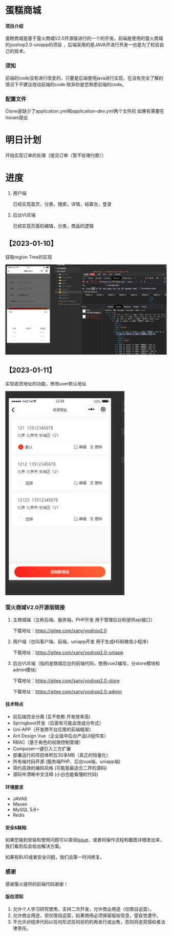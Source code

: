 # 蛋糕商城
#### 项目介绍
蛋糕商城是基于萤火商城V2.0开源版进行的一个的开发。前端是使用的萤火商城的yoshop2.0-uniapp的项目
，后端采用的是JAVA开进行开发一也是为了检验自己的技术。
### 须知
前端的code没有进行改变的，只要是后端使用java进行实现，在没有完全了解的情况下不建议改动前端的code
除非你是您熟悉前端的code。

### 配置文件
Clone是缺少了application.yml和application-dev.yml两个文件的 如果有需要在issues提出

# 明日计划
开始实现订单的处理（提交订单（暂不处理付款））


# 进度

1. 用户端

   已经实现首页，分类，搜索，详情，结算台，登录

2. 后台VUE端

   已经实现页面的编辑，分类，商品的逻辑

   
## 【2023-01-10】

获取region Tree的实现

![Tree的实现](https://raw.githubusercontent.com/Den-Jun/image/master/images202301112252936.png "Tree的实现")

## 【2023-01-11】

实现收货地址的功能，修改user默认地址

![收货地址](https://raw.githubusercontent.com/Den-Jun/image/master/images202301122240286.png "收货地址")



### 萤火商城V2.0开源版链接

1. 主商城端（又称后端、服务端，PHP开发 用于管理后台和提供api接口）

   下载地址：https://gitee.com/xany/yoshop2.0

2. 用户端（也叫客户端、前端，uniapp开发 用于生成H5和微信小程序）

   下载地址：https://gitee.com/xany/yoshop2.0-uniapp

3. 后台VUE端（指的是商城后台的前端代码，使用vue2编写，分store模块和admin模块）

   下载地址：https://gitee.com/xany/yoshop2.0-store

   下载地址：https://gitee.com/xany/yoshop2.0-admin

#### 技术特点
* 前后端完全分离 (互不依赖 开发效率高)
* Springboot开发（后面有可能会改成分布式）
* Uni-APP（开发跨平台应用的前端框架）
* Ant Design Vue（企业级中后台产品UI组件库）
* RBAC（基于角色的权限控制管理）
* Composer一键引入三方扩展
* 部署运行的项目体积仅30多MB（真正的轻量化）
* 所有端代码开源 (服务端PHP、后台vue端、uniapp端)
* 简约高效的编码风格 (可能是最适合二开的源码)
* 源码中清晰中文注释 (小白也能看懂的代码)

#### 环境要求
- JAVA8
- Maven
- MySQL 5.6+
- Redis

#### 安全&缺陷

如果您碰到安装和使用问题可以查阅[Issue](https://github.com/LongtengWorld/mall_cake_server/issues)，或者将操作流程和截图详细发出来，我们看到后会给出解决方案。

如果有BUG或者安全问题，我们会第一时间修复。


### 感谢
感谢萤火提供的前端代码谢谢！

#### 版权须知

1. 允许个人学习研究使用，支持二次开发，允许商业用途（仅限自运营）。
2. 允许商业用途，但仅限自运营，如果商用必须保留版权信息，望自觉遵守。
3. 不允许对程序代码以任何形式任何目的的再发行或出售，否则将追究侵权者法律责任。
